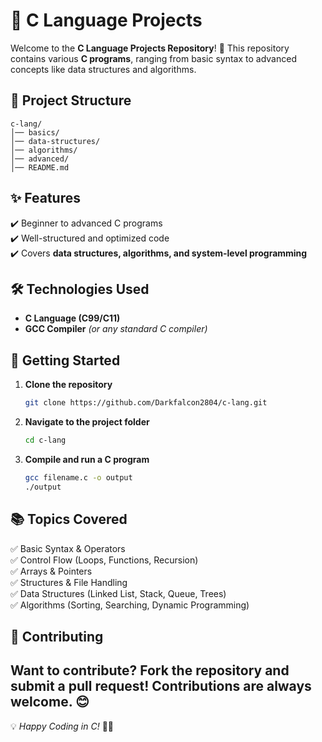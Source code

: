 # 🔷 C Language Projects

Welcome to the **C Language Projects Repository**! 🚀 This repository contains various **C programs**, ranging from basic syntax to advanced concepts like data structures and algorithms.

## 📁 Project Structure
```
c-lang/
│── basics/
│── data-structures/
│── algorithms/
│── advanced/
│── README.md
```

## ✨ Features
✔️ Beginner to advanced C programs  
✔️ Well-structured and optimized code  
✔️ Covers **data structures, algorithms, and system-level programming**  

## 🛠️ Technologies Used
- **C Language (C99/C11)**  
- **GCC Compiler** *(or any standard C compiler)*  

## 🚀 Getting Started
1. **Clone the repository**  
   ```bash
   git clone https://github.com/Darkfalcon2804/c-lang.git
   ```
2. **Navigate to the project folder**  
   ```bash
   cd c-lang
   ```
3. **Compile and run a C program**  
   ```bash
   gcc filename.c -o output
   ./output
   ```

## 📚 Topics Covered
✅ Basic Syntax & Operators  
✅ Control Flow (Loops, Functions, Recursion)  
✅ Arrays & Pointers  
✅ Structures & File Handling  
✅ Data Structures (Linked List, Stack, Queue, Trees)  
✅ Algorithms (Sorting, Searching, Dynamic Programming)  

## 🤝 Contributing
Want to contribute? **Fork** the repository and submit a **pull request**! Contributions are always welcome. 😊
---

💡 *Happy Coding in C!* 🔷🚀
